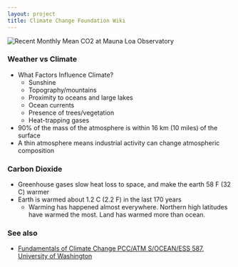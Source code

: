 ```yaml
---
layout: project
title: Climate Change Foundation Wiki
---
```



![Recent Monthly Mean CO2 at Mauna Loa Observatory](https://gml.noaa.gov/webdata/ccgg/trends/co2_trend_mlo.png)

### Weather vs Climate

- What Factors Influence Climate?
	-   Sunshine
	-   Topography/mountains
	-   Proximity to oceans and large lakes
	-   Ocean currents
	-   Presence of trees/vegetation
	-   Heat-trapping gases
- 90% of the mass of the atmosphere is within 16 km (10 miles) of the surface
- A thin atmosphere means industrial activity can change atmospheric composition


### Carbon Dioxide

- Greenhouse gases slow heat loss to space, and make the earth 58 F (32 C) warmer
- Earth is warmed about 1.2 C (2.2 F) in the last 170 years
    -  Warming has happened almost everywhere. Northern high latitudes have warmed the most. Land has warmed more than ocean.


### See also
- [Fundamentals of Climate Change
PCC/ATM S/OCEAN/ESS 587, University of Washington](https://www.atmos.washington.edu/~dargan/587.html)

